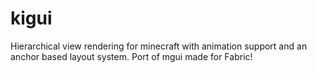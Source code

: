 # kigui
Hierarchical view rendering for minecraft with animation support and an anchor based layout system. Port of mgui made for Fabric!
